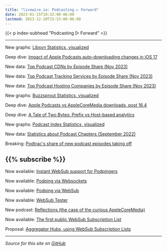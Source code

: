 ```yaml
---
title: "livewire.io: Podcasting ▷ Forward"
date: 2023-01-15T18:32:00-06:00
lastmod: 2023-12-20T15:53:00-06:00
---
```


{{< p index-subhead "Podcasting ▷ Forward" >}}

---

New graphs: [Libsyn Statistics, visualized](/libsyn-stats-visualized)

Deep dive: [Impact of Apple Podcasts auto-downloading changes in iOS 17](/tracking-apple-podcasts-ios17-changes)

New data: [Top Podcast CDNs by Episode Share (Nov 2023)](/podcast-cdns-by-episode-share)

New data: [Top Podcast Tracking Services by Episode Share (Nov 2023)](/podcast-trackers-by-episode-share)

New data: [Top Podcast Hosting Companies by Episode Share (Nov 2023)](/podcast-hosts-by-episode-share)

New graphs: [Buzzsprout Statistics, visualized](/buzzsprout-stats-visualized)

Deep dive: [Apple Podcasts vs AppleCoreMedia downloads, post 16.4](/apple-podcasts-vs-applecoremedia)

Deep dive: [A Tale of Two Bytes: Prefix vs Host-based analytics](/a-tale-of-two-bytes-prefix-vs-host-based-analytics)

New graphs: [Podcast Index Statistics, visualized](/podcast-index-stats-visualized)

New data: [Statistics about Podcast Chapters (September 2022)](/podcast-chapters-stats)

Breaking: [Podtrac's share of new podcast episodes taking off](/podtrac-share-of-new-episodes-taking-off)

{{% subscribe %}}
---

Now available: [Instant WebSub support for Podpingers](/instant-websub-for-podpingers)

Now available: [Podping via Websockets](/podping-via-websockets)

Now available: [Podping via WebSub](/podping-via-websub)

Now available: [WebSub Tester](/websub-tester)

New podcast: [Reflections (the case of the curious AppleCoreMedia)](/new-podcast-reflections)

Now available: [The first public WebSub Subscription List](/first-public-subscription-list)

Proposal: [Aggregator Hubs, using WebSub Subscription Lists](/aggregator-hubs)

---

*Source for this site on [GitHub](https://github.com/skymethod/livewire-web)*
